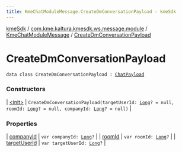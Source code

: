```yaml
---
title: KmeChatModuleMessage.CreateDmConversationPayload - kmeSdk
---
```


[kmeSdk](../../../index.html) / [com.kme.kaltura.kmesdk.ws.message.module](../../index.html) / [KmeChatModuleMessage](../index.html) / [CreateDmConversationPayload](./index.html)

# CreateDmConversationPayload

`data class CreateDmConversationPayload : `[`ChatPayload`](../-chat-payload/index.html)

### Constructors

| [&lt;init&gt;](-init-.html) | `CreateDmConversationPayload(targetUserId: `[`Long`](https://kotlinlang.org/api/latest/jvm/stdlib/kotlin/-long/index.html)`? = null, roomId: `[`Long`](https://kotlinlang.org/api/latest/jvm/stdlib/kotlin/-long/index.html)`? = null, companyId: `[`Long`](https://kotlinlang.org/api/latest/jvm/stdlib/kotlin/-long/index.html)`? = null)` |

### Properties

| [companyId](company-id.html) | `var companyId: `[`Long`](https://kotlinlang.org/api/latest/jvm/stdlib/kotlin/-long/index.html)`?` |
| [roomId](room-id.html) | `var roomId: `[`Long`](https://kotlinlang.org/api/latest/jvm/stdlib/kotlin/-long/index.html)`?` |
| [targetUserId](target-user-id.html) | `var targetUserId: `[`Long`](https://kotlinlang.org/api/latest/jvm/stdlib/kotlin/-long/index.html)`?` |

